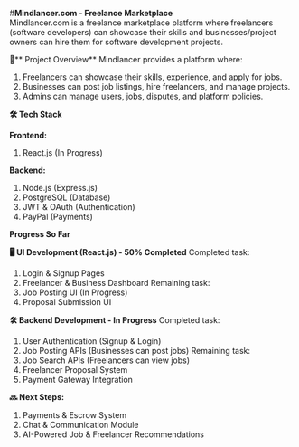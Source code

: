 #**Mindlancer.com - Freelance Marketplace**   
Mindlancer.com is a freelance marketplace platform where freelancers (software developers) can showcase their skills and businesses/project owners can hire them for software development projects.

📌** Project Overview**
Mindlancer provides a platform where:
 1. Freelancers can showcase their skills, experience, and apply for jobs.
 2. Businesses can post job listings, hire freelancers, and manage projects.
 3. Admins can manage users, jobs, disputes, and platform policies.

**🛠️ Tech Stack**

**Frontend:**
 1. React.js (In Progress)

**Backend:**
 1. Node.js (Express.js)
 2. PostgreSQL (Database)
 3. JWT & OAuth (Authentication)
 4. PayPal (Payments)

**Progress So Far**

**🖥️ UI Development (React.js) - 50% Completed**
Completed task:  
 1. Login & Signup Pages
 2. Freelancer & Business Dashboard
Remaining task:
 1. Job Posting UI (In Progress)
 2. Proposal Submission UI
 
**🛠️ Backend Development - In Progress**
Completed task: 
 1. User Authentication (Signup & Login)
 2. Job Posting APIs (Businesses can post jobs)
Remaining task:
 1. Job Search APIs (Freelancers can view jobs)
 2. Freelancer Proposal System
 3. Payment Gateway Integration

**🔜 Next Steps:**
1. Payments & Escrow System
2. Chat & Communication Module
3. AI-Powered Job & Freelancer Recommendations
